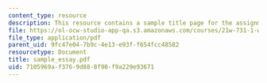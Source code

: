 ```yaml
---
content_type: resource
description: This resource contains a sample title page for the assignment files.
file: https://ol-ocw-studio-app-qa.s3.amazonaws.com/courses/21w-731-1-writing-and-experience-exploring-self-in-society-spring-2004/7105969af3769d888f90f9a229e93671_sample_essay.pdf
file_type: application/pdf
parent_uid: 9fc47e04-7b9c-4e13-e93f-f654fcc48582
resourcetype: Document
title: sample_essay.pdf
uid: 7105969a-f376-9d88-8f90-f9a229e93671
---
```


